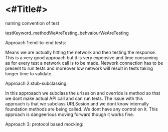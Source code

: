 #  <#Title#>

naming convention of test

testKeyword_methodWeAreTesting_behvaiourWeAreTesting


Approach 1:end-to-end tests:

Means we are actually hitting the network and then testing the response. This is a very good approach but it is very expensive and time consuming as for every test a network call is to be made. Network connection has to be present to run tests and moreover low network will result in tests taking longer time to validate. 

Approach 2:stub-subclassing:

In this approaach we subclass the urlsesion and override is method so that we dont make actual API call and can run tests. The issue with this approach is that we subclass URLSesion and we dont know internally foundation methods are being called. We dont have any control on it. This approach is dangeerious moving forward though it works fine. 

Approach 3: protocol based mocking:
